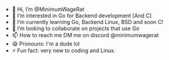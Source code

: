 - 👋 Hi, I’m @MinimumWageRat
- 👀 I’m interested in Go for Backend development [And C]
- 🌱 I’m currently learning Go, Backend Linux, BSD and soon C!
- 💞️ I’m looking to collaborate on projects that use Go 
- 📫 How to reach me DM me on discord @minimumwagerat
- 😄 Pronouns: I'm a dude lol
- ⚡ Fun fact: very new to coding and Linux.

<!---
MinimumWageRat/MinimumWageRat is a ✨ special ✨ repository because its `README.md` (this file) appears on your GitHub profile.
You can click the Preview link to take a look at your changes.
--->
